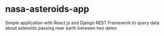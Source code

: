 # nasa-asteroids-app
Simple application with React.js and Django REST Framework to query data about asteroïds passing near earth between two dates
